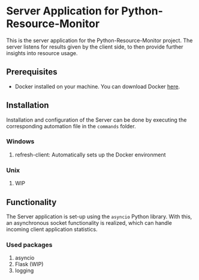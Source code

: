 # Server Application for Python-Resource-Monitor

This is the server application for the Python-Resource-Monitor project. The server listens for results given by the client side, to then provide further insights into resource usage.

## Prerequisites

- Docker installed on your machine. You can download Docker [here](https://www.docker.com/products/docker-desktop).

## Installation

Installation and configuration of the Server can be done by executing the corresponding automation file in the `commands` folder.

### Windows

1. refresh-client: Automatically sets up the Docker environment

### Unix

1. WIP

## Functionality

The Server application is set-up using the `asyncio` Python library. With this, an asynchronous socket functionality is realized, which can handle incoming client application statistics.

### Used packages

1. asyncio
2. Flask (WIP)
3. logging
